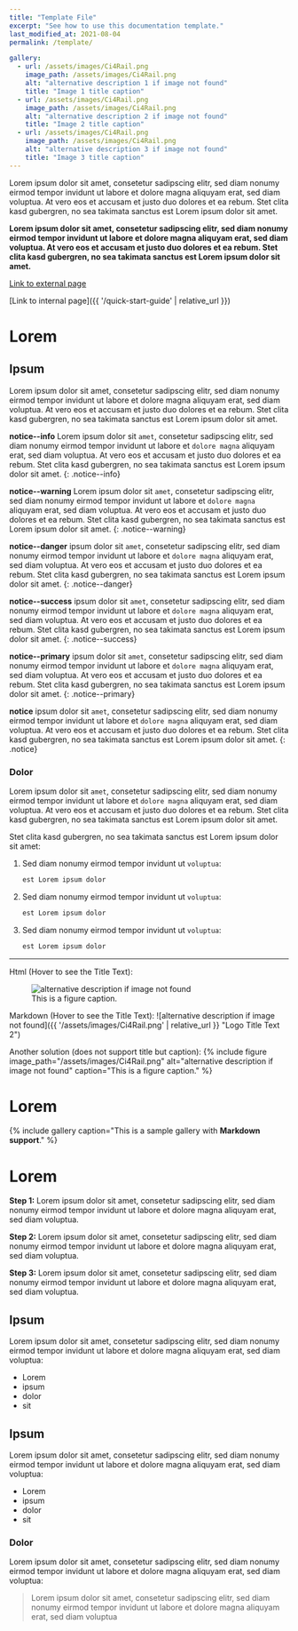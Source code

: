 ```yaml
---
title: "Template File"
excerpt: "See how to use this documentation template."
last_modified_at: 2021-08-04
permalink: /template/

gallery:
  - url: /assets/images/Ci4Rail.png
    image_path: /assets/images/Ci4Rail.png
    alt: "alternative description 1 if image not found"
    title: "Image 1 title caption"
  - url: /assets/images/Ci4Rail.png
    image_path: /assets/images/Ci4Rail.png
    alt: "alternative description 2 if image not found"
    title: "Image 2 title caption"
  - url: /assets/images/Ci4Rail.png
    image_path: /assets/images/Ci4Rail.png
    alt: "alternative description 3 if image not found"
    title: "Image 3 title caption"
---
```


Lorem ipsum dolor sit amet, consetetur sadipscing elitr, sed diam nonumy eirmod tempor invidunt ut labore et dolore magna aliquyam erat, sed diam voluptua. At vero eos et accusam et justo duo dolores et ea rebum. Stet clita kasd gubergren, no sea takimata sanctus est Lorem ipsum dolor sit amet.

**Lorem ipsum dolor sit amet, consetetur sadipscing elitr, sed diam nonumy eirmod tempor invidunt ut labore et dolore magna aliquyam erat, sed diam voluptua. At vero eos et accusam et justo duo dolores et ea rebum. Stet clita kasd gubergren, no sea takimata sanctus est Lorem ipsum dolor sit amet.**

[Link to external page](https://www.google.de)

[Link to internal page]({{ '/quick-start-guide' | relative_url }})


# Lorem

## Ipsum

Lorem ipsum dolor sit amet, consetetur sadipscing elitr, sed diam nonumy eirmod tempor invidunt ut labore et dolore magna aliquyam erat, sed diam voluptua. At vero eos et accusam et justo duo dolores et ea rebum. Stet clita kasd gubergren, no sea takimata sanctus est Lorem ipsum dolor sit amet.

**notice--info** Lorem ipsum dolor sit `amet`, consetetur sadipscing elitr, sed diam nonumy eirmod tempor invidunt ut labore et `dolore magna` aliquyam erat, sed diam voluptua. At vero eos et accusam et justo duo dolores et ea rebum. Stet clita kasd gubergren, no sea takimata sanctus est Lorem ipsum dolor sit amet.
{: .notice--info}

**notice--warning** Lorem ipsum dolor sit `amet`, consetetur sadipscing elitr, sed diam nonumy eirmod tempor invidunt ut labore et `dolore magna` aliquyam erat, sed diam voluptua. At vero eos et accusam et justo duo dolores et ea rebum. Stet clita kasd gubergren, no sea takimata sanctus est Lorem ipsum dolor sit amet.
{: .notice--warning}

**notice--danger** ipsum dolor sit `amet`, consetetur sadipscing elitr, sed diam nonumy eirmod tempor invidunt ut labore et `dolore magna` aliquyam erat, sed diam voluptua. At vero eos et accusam et justo duo dolores et ea rebum. Stet clita kasd gubergren, no sea takimata sanctus est Lorem ipsum dolor sit amet.
{: .notice--danger}

**notice--success** ipsum dolor sit `amet`, consetetur sadipscing elitr, sed diam nonumy eirmod tempor invidunt ut labore et `dolore magna` aliquyam erat, sed diam voluptua. At vero eos et accusam et justo duo dolores et ea rebum. Stet clita kasd gubergren, no sea takimata sanctus est Lorem ipsum dolor sit amet.
{: .notice--success}

**notice--primary** ipsum dolor sit `amet`, consetetur sadipscing elitr, sed diam nonumy eirmod tempor invidunt ut labore et `dolore magna` aliquyam erat, sed diam voluptua. At vero eos et accusam et justo duo dolores et ea rebum. Stet clita kasd gubergren, no sea takimata sanctus est Lorem ipsum dolor sit amet.
{: .notice--primary}

**notice** ipsum dolor sit `amet`, consetetur sadipscing elitr, sed diam nonumy eirmod tempor invidunt ut labore et `dolore magna` aliquyam erat, sed diam voluptua. At vero eos et accusam et justo duo dolores et ea rebum. Stet clita kasd gubergren, no sea takimata sanctus est Lorem ipsum dolor sit amet.
{: .notice}

### Dolor

Lorem ipsum dolor sit `amet`, consetetur sadipscing elitr, sed diam nonumy eirmod tempor invidunt ut labore et `dolore magna` aliquyam erat, sed diam voluptua. At vero eos et accusam et justo duo dolores et ea rebum. Stet clita kasd gubergren, no sea takimata sanctus est Lorem ipsum dolor sit amet.

Stet clita kasd gubergren, no sea takimata sanctus est Lorem ipsum dolor sit amet:

1. Sed diam nonumy eirmod tempor invidunt ut `voluptua`:

   ```bash
   est Lorem ipsum dolor
   ```

2. Sed diam nonumy eirmod tempor invidunt ut `voluptua`:

   ```bash
   est Lorem ipsum dolor
   ```

3. Sed diam nonumy eirmod tempor invidunt ut `voluptua`:

   ```bash
   est Lorem ipsum dolor
   ```

---

Html (Hover to see the Title Text):
<figure>
  <img src="{{ '/assets/images/Ci4Rail.png' | relative_url }}" alt="alternative description if image not found" title="Logo Title Text 1"> <figcaption>This is a figure caption.</figcaption>
</figure>


Markdown (Hover to see the Title Text):
![alternative description if image not found]({{ '/assets/images/Ci4Rail.png' | relative_url }} "Logo Title Text 2")

Another solution (does not support title but caption):
 {% include figure image_path="/assets/images/Ci4Rail.png" alt="alternative description if image not found" caption="This is a figure caption." %}

# Lorem

{% include gallery caption="This is a sample gallery with **Markdown support**." %}

# Lorem

**Step 1:** Lorem ipsum dolor sit amet, consetetur sadipscing elitr, sed diam nonumy eirmod tempor invidunt ut labore et dolore magna aliquyam erat, sed diam voluptua.

**Step 2:** Lorem ipsum dolor sit amet, consetetur sadipscing elitr, sed diam nonumy eirmod tempor invidunt ut labore et dolore magna aliquyam erat, sed diam voluptua.

**Step 3:** Lorem ipsum dolor sit amet, consetetur sadipscing elitr, sed diam nonumy eirmod tempor invidunt ut labore et dolore magna aliquyam erat, sed diam voluptua.

## Ipsum

Lorem ipsum dolor sit amet, consetetur sadipscing elitr, sed diam nonumy eirmod tempor invidunt ut labore et dolore magna aliquyam erat, sed diam voluptua:

- Lorem
- ipsum
- dolor
- sit

## Ipsum

Lorem ipsum dolor sit amet, consetetur sadipscing elitr, sed diam nonumy eirmod tempor invidunt ut labore et dolore magna aliquyam erat, sed diam voluptua:

* Lorem
* ipsum
* dolor
* sit

### Dolor

Lorem ipsum dolor sit amet, consetetur sadipscing elitr, sed diam nonumy eirmod tempor invidunt ut labore et dolore magna aliquyam erat, sed diam voluptua:

> Lorem ipsum dolor sit amet, consetetur sadipscing elitr, sed diam nonumy eirmod tempor invidunt ut labore et dolore magna aliquyam erat, sed diam voluptua
